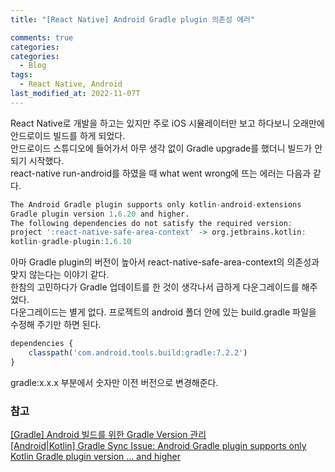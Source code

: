 ```yaml
---
title: "[React Native] Android Gradle plugin 의존성 에러"

comments: true
categories:
categories:
  - Blog
tags:
  - React Native, Android
last_modified_at: 2022-11-07T
---
```



React Native로 개발을 하고는 있지만 주로 iOS 시뮬레이터만 보고 하다보니 오래만에 안드로이드 빌드를 하게 되었다. 
<br>
안드로이드 스튜디오에 들어가서 아무 생각 없이 Gradle upgrade를 했더니 빌드가 안되기 시작했다. 
<br>
react-native run-android를 하였을 때 what went wrong에 뜨는 에러는 다음과 같다. 

```r
The Android Gradle plugin supports only kotlin-android-extensions 
Gradle plugin version 1.6.20 and higher. 
The following dependencies do not satisfy the required version: 
project ':react-native-safe-area-context' -> org.jetbrains.kotlin:
kotlin-gradle-plugin:1.6.10
```

아마 Gradle plugin의 버전이 높아서 react-native-safe-area-context의 의존성과 맞지 않는다는 이야기 같다. 
<br>
한참의 고민하다가 Gradle 업데이트를 한 것이 생각나서 급하게 다운그레이드를 해주었다. 
<br>
다운그레이드는 별게 없다. 프로젝트의 android 폴더 안에 있는 build.gradle 파일을 수정해 주기만 하면 된다.

```r
dependencies {
    classpath('com.android.tools.build:gradle:7.2.2')
}
```

gradle:x.x.x 부분에서 숫자만 이전 버전으로 변경해준다. 

### 참고
[[Gradle] Android 빌드를 위한 Gradle Version 관리](https://icat2048.tistory.com/462)
<br>
[[Android|Kotlin] Gradle Sync Issue: Android Gradle plugin supports only Kotlin Gradle plugin version ... and higher](https://daewonyoon.tistory.com/293)